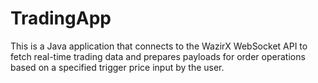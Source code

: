 # TradingApp

This is a Java application that connects to the WazirX WebSocket API to fetch real-time
trading data and prepares payloads for order operations based on a specified trigger price input by
the user.
